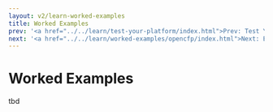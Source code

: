 ```yaml
---
layout: v2/learn-worked-examples
title: Worked Examples
prev: '<a href="../../learn/test-your-platform/index.html">Prev: Test Your Platform</a>'
next: '<a href="../../learn/worked-examples/opencfp/index.html">Next: Example Project: OpenCFP</a>'
---
```

# Worked Examples

tbd
